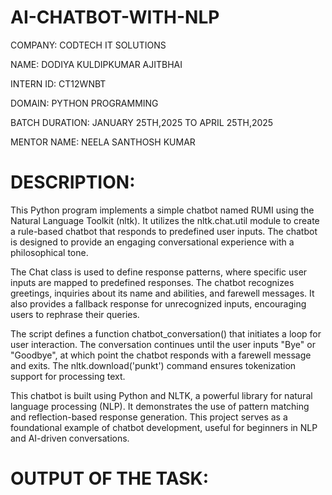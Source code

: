 # AI-CHATBOT-WITH-NLP

COMPANY: CODTECH IT SOLUTIONS

NAME: DODIYA KULDIPKUMAR AJITBHAI

INTERN ID: CT12WNBT

DOMAIN: PYTHON PROGRAMMING

BATCH DURATION: JANUARY 25TH,2025 TO APRIL 25TH,2025

MENTOR NAME: NEELA SANTHOSH KUMAR

# DESCRIPTION: 
This Python program implements a simple chatbot named RUMI using the Natural Language Toolkit (nltk). It utilizes the nltk.chat.util module to create a rule-based chatbot that responds to predefined user inputs. The chatbot is designed to provide an engaging conversational experience with a philosophical tone.

The Chat class is used to define response patterns, where specific user inputs are mapped to predefined responses. The chatbot recognizes greetings, inquiries about its name and abilities, and farewell messages. It also provides a fallback response for unrecognized inputs, encouraging users to rephrase their queries.

The script defines a function chatbot_conversation() that initiates a loop for user interaction. The conversation continues until the user inputs "Bye" or "Goodbye", at which point the chatbot responds with a farewell message and exits. The nltk.download('punkt') command ensures tokenization support for processing text.

This chatbot is built using Python and NLTK, a powerful library for natural language processing (NLP). It demonstrates the use of pattern matching and reflection-based response generation. This project serves as a foundational example of chatbot development, useful for beginners in NLP and AI-driven conversations.

# OUTPUT OF THE TASK:
